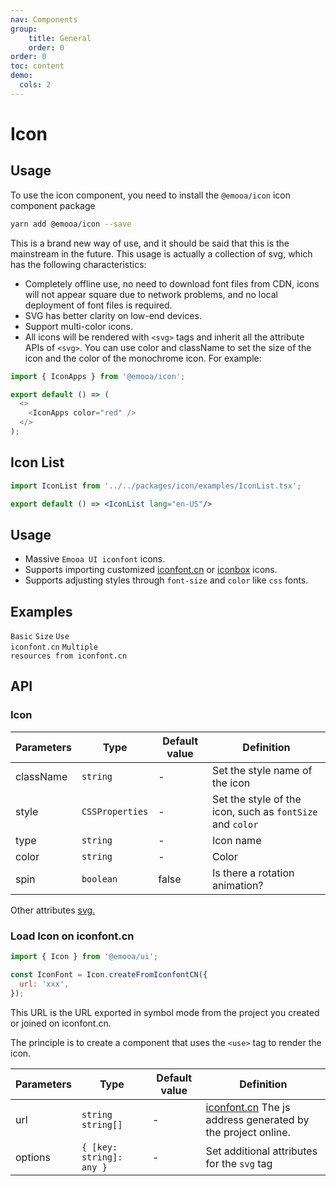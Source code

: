 ```yaml
---
nav: Components
group: 
    title: General
    order: 0
order: 0
toc: content
demo:
  cols: 2
---
```


# Icon

## Usage

To use the icon component, you need to install the `@emooa/icon` icon component package

```bash
yarn add @emooa/icon --save
```

This is a brand new way of use, and it should be said that this is the mainstream in the future. This usage is actually a collection of svg, which has the following characteristics:

- Completely offline use, no need to download font files from CDN, icons will not appear square due to network problems, and no local deployment of font files is required.
- SVG has better clarity on low-end devices.
- Support multi-color icons.
- All icons will be rendered with `<svg>` tags and inherit all the attribute APIs of `<svg>`. You can use color and className to set the size of the icon and the color of the monochrome icon. For example:

```js
import { IconApps } from '@emooa/icon';

export default () => (
  <>
    <IconApps color="red" />
  </>
);

```

## Icon List

```jsx
import IconList from '../../packages/icon/examples/IconList.tsx';

export default () => <IconList lang="en-US"/>
```
## Usage

- Massive `Emooa UI iconfont` icons.
- Supports importing customized [iconfont.cn](https://www.iconfont.cn/) or [iconbox](https://arco.design/iconbox) icons.
- Supports adjusting styles through `font-size` and `color` like `css` fonts.

## Examples

<code src="../../packages/ui/examples/icon/basic.tsx" description="Reference the Icon component through @emooa/icons to support custom icon colors.">Basic</code>
<code src="../../packages/ui/examples/icon/size.tsx" description="Support setting icon size.">Size</code>
<code src="../../packages/ui/examples/icon/iconfont.tsx" description="For users who use [iconfont.cn](https://www.iconfont.cn/), you can easily use icons in existing projects by setting the `url` field in the `createFromIconfontCN` method parameter object.">Use iconfont.cn</code>
<code src="../../packages/ui/examples/icon/iconfont2.tsx" description="`url` can reference multiple resources, and users can flexibly manage [iconfont.cn](https://www.iconfont.cn/) icons. If resource icons have the same name, they will be overwritten in array order.">Multiple resources from iconfont.cn</code>


## API

### Icon

| **Parameters** | **Type** | **Default value** | **Definition** |
| --- | --- | --- | --- |
| className | `string`              | -       | Set the style name of the icon                               |
| style     | `CSSProperties`       | -       | Set the style of the icon, such as `fontSize` and `color`	   |
| type      | `string`              | -       | Icon name	                                 	                     |
| color     | `string`              | -       | Color	                                 	                     |
| spin      | `boolean`             | false   | Is there a rotation animation?	                        	    |

Other attributes [svg.](https://developer.mozilla.org/en-US/docs/Web/SVG/Attribute)


### Load Icon on iconfont.cn

```js
import { Icon } from '@emooa/ui';

const IconFont = Icon.createFromIconfontCN({
  url: 'xxx',
});

```
This URL is the URL exported in symbol mode from the project you created or joined on iconfont.cn.

The principle is to create a component that uses the `<use>` tag to render the icon.

| **Parameters** | **Type** | **Default value** | **Definition** |
| --- | --- | --- | --- |
| url       | `string` `string[]`      | - | [iconfont.cn](https://www.iconfont.cn/) The js address generated by the project online.   |
| options   | `{ [key: string]: any }` | - | Set additional attributes for the `svg` tag	   |
